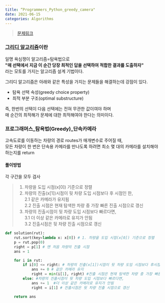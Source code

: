 ```yaml
---
title: “Programmers_Python_greedy_camera"
date: 2021-06-15
categories: Algorithms
---
```

> [문제링크](https://programmers.co.kr/learn/courses/30/lessons/42884)

### [그리디 알고리즘](https://namu.wiki/w/그리디%20알고리즘?from=탐욕법)이란
일명 욕심쟁이 알고리즘=탐욕법으로  <br>
**"매 선택에서 지금 이 순간 당장 최적인 답을 선택하여 적합한 결과를 도출하자"**<br>
라는 모토를 가지는 알고리즘 설계 기법이다.

그리디 알고리즘은 아래와 같은 특성을 가지는 문제들을 해결하는데 강점이 있다. <br>
- 탐욕 선택 속성(greedy choice property)<br>
- 최적 부분 구조(optimal substructure)<br>

즉, 한번의 선택이 다음 선택에는 전혀 무관한 값이여야 하며 <br>
매 순간의 최적해가 문제에 대한 최적해여야 한다는 의미이다.

### 프로그래머스_탐욕법(Greedy)_단속카메라
고속도로를 이동하는 차량의 경로 routes가 매개변수로 주어질 때, <br>
모든 차량이 한 번은 단속용 카메라를 만나도록 하려면 최소 몇 대의 카메라를 설치해야 하는지를 return
  
#### 풀이방법
각 구간을 모두 검사

> 1. 차량을 도입 시점(x[0]) 기준으로 정렬
> 2. 차량의 진출(x[1])시점이 뒷 차량 도입 시점보다 후 시점인 한,<br>
>   2.1 같은 카메라가 유지됨<br>
>   2.2 진출 시점은 현재 탐색한 차량 중 가장 빠른 진출 시점으로 갱신<br>
> 3. 차량의 진출시점이 뒷 차량 도입 시점보다 빠르다면,<br>
>   3.1 더 이상 같은 카메라로 유지가 안됨<br>
>   3.2 진출시점은 뒷 차량 진출 시점으로 갱신

  
```python
def solution(rut):
    rut.sort(key=lambda x: x[0]) # 1. 차량을 도입 시점(x[0]) 기준으로 정렬
    p = rut.pop(0)
    right = p[1] # 맨 처음 차량의 진출 시점
    ans = 1

    for i in rut:
        if i[0] <= right: # 차량의 진출(x[1])시점이 뒷 차량 도임 시점보다 후시점
            ans += 0 # 같은 카메라 유지
            right = min(i[1], right) #진출 시점은 현재 탐색한 차량 중 가장 빠른 진출 시점으로 갱신
        else: #차량의 진출시점이 뒷 차량 도입 시점보다 빠르다면,
            ans += 1  #더 이상 같은 카메라로 유지가 안됨
            right = i[1] # 진출시점은 뒷 차량 진출 시점으로 갱신

    return ans
```



